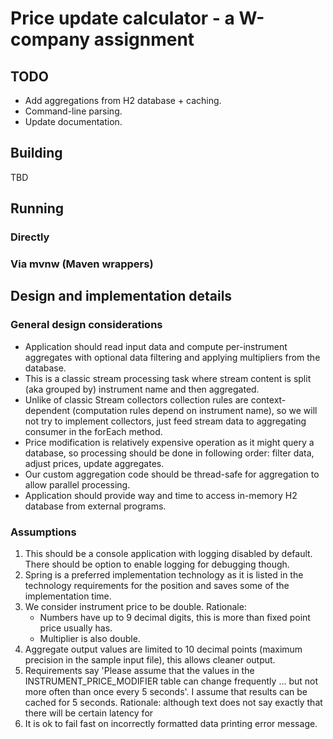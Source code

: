 # Price update calculator - a W-company assignment

## TODO
* Add aggregations from H2 database + caching.
* Command-line parsing.
* Update documentation.

## Building

TBD

## Running

### Directly

### Via mvnw (Maven wrappers)

## Design and implementation details

### General design considerations

* Application should read input data and compute per-instrument aggregates with optional data
  filtering and applying multipliers from the database.
* This is a classic stream processing task where stream content is split (aka grouped by) instrument
  name and then
  aggregated.
* Unlike of classic Stream<T> collectors collection rules are context-dependent (computation rules
  depend on
  instrument name), so we will not try to implement collectors, just feed stream data to aggregating
  consumer in the
  forEach method.
* Price modification is relatively expensive operation as it might query a database, so processing
  should be done in following order: filter data, adjust prices, update aggregates.
* Our custom aggregation code should be thread-safe for aggregation to allow parallel processing.
* Application should provide way and time to access in-memory H2 database from external programs.

### Assumptions

1. This should be a console application with logging disabled by default. There should be option to
   enable logging for debugging though.
1. Spring is a preferred implementation technology as it is listed in the technology requirements
   for the position and saves some of the implementation time.
1. We consider instrument price to be double.
   Rationale:
   * Numbers have up to 9 decimal digits, this is more than fixed point price usually has.
   * Multiplier is also double.
1. Aggregate output values are limited to 10 decimal points (maximum precision in the sample input
   file), this allows cleaner output.
1. Requirements say 'Please assume that the values in the INSTRUMENT_PRICE_MODIFIER table can change
   frequently ... but not more often than once every 5 seconds'. I assume that results can be cached
   for 5 seconds.
   Rationale: although text does not say exactly that there will be certain latency for
1. It is ok to fail fast on incorrectly formatted data printing error message.

